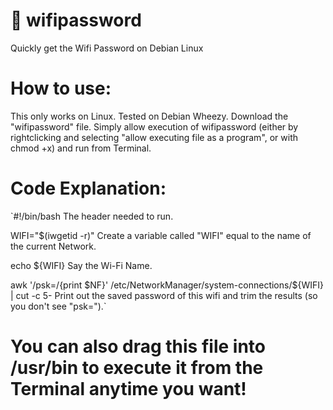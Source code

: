 # 📶 wifipassword

Quickly get the Wifi Password on Debian Linux

# How to use:
This only works on Linux. Tested on Debian Wheezy.
Download the "wifipassword" file.
Simply allow execution of wifipassword (either by rightclicking and selecting "allow executing file as a program", or with chmod +x) and run from Terminal.

# Code Explanation:

`#!/bin/bash
The header needed to run.

WIFI="$(iwgetid -r)"
Create a variable called "WIFI" equal to the name of the current Network.

echo ${WIFI}
Say the Wi-Fi Name.

awk '/psk=/{print $NF}' /etc/NetworkManager/system-connections/${WIFI} | cut -c 5-
Print out the saved password of this wifi and trim the results (so you don't see "psk=").`

# You can also drag this file into /usr/bin to execute it from the Terminal anytime you want!
